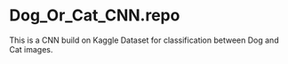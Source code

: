 # Dog_Or_Cat_CNN.repo
This is a CNN build on Kaggle Dataset for classification between Dog and Cat images.
